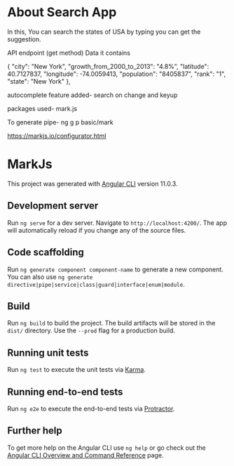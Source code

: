 # About Search App

In this, You  can search the states of USA by typing you can get the suggestion.

API endpoint (get method)
Data it contains

{
        "city": "New York", 
        "growth_from_2000_to_2013": "4.8%", 
        "latitude": 40.7127837, 
        "longitude": -74.0059413, 
        "population": "8405837", 
        "rank": "1", 
        "state": "New York"
    }, 

autocomplete feature added-
search on change and keyup


packages used-
mark.js

To generate pipe-
ng g p basic/mark

https://markjs.io/configurator.html

# MarkJs

This project was generated with [Angular CLI](https://github.com/angular/angular-cli) version 11.0.3.

## Development server

Run `ng serve` for a dev server. Navigate to `http://localhost:4200/`. The app will automatically reload if you change any of the source files.

## Code scaffolding

Run `ng generate component component-name` to generate a new component. You can also use `ng generate directive|pipe|service|class|guard|interface|enum|module`.

## Build

Run `ng build` to build the project. The build artifacts will be stored in the `dist/` directory. Use the `--prod` flag for a production build.

## Running unit tests

Run `ng test` to execute the unit tests via [Karma](https://karma-runner.github.io).

## Running end-to-end tests

Run `ng e2e` to execute the end-to-end tests via [Protractor](http://www.protractortest.org/).

## Further help

To get more help on the Angular CLI use `ng help` or go check out the [Angular CLI Overview and Command Reference](https://angular.io/cli) page.
